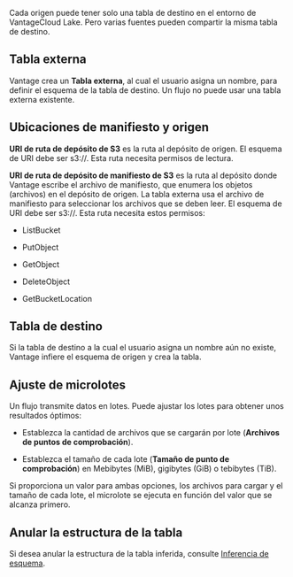 Cada origen puede tener solo una tabla de destino en el entorno de VantageCloud Lake. Pero varias fuentes pueden compartir la misma tabla de destino.

Tabla externa
-------------

Vantage crea un **Tabla externa**, al cual el usuario asigna un nombre, para definir el esquema de la tabla de destino. Un flujo no puede usar una tabla externa existente.

Ubicaciones de manifiesto y origen
----------------------------------

**URI de ruta de depósito de S3** es la ruta al depósito de origen. El esquema de URI debe ser s3://. Esta ruta necesita permisos de lectura.

**URI de ruta de depósito de manifiesto de S3** es la ruta al depósito donde Vantage escribe el archivo de manifiesto, que enumera los objetos (archivos) en el depósito de origen. La tabla externa usa el archivo de manifiesto para seleccionar los archivos que se deben leer. El esquema de URI debe ser s3://. Esta ruta necesita estos permisos:

-   ListBucket

-   PutObject

-   GetObject

-   DeleteObject

-   GetBucketLocation

Tabla de destino
----------------

Si la tabla de destino a la cual el usuario asigna un nombre aún no existe, Vantage infiere el esquema de origen y crea la tabla.

Ajuste de microlotes
--------------------

Un flujo transmite datos en lotes. Puede ajustar los lotes para obtener unos resultados óptimos:

-   Establezca la cantidad de archivos que se cargarán por lote (**Archivos de puntos de comprobación**).

-   Establezca el tamaño de cada lote (**Tamaño de punto de comprobación**) en Mebibytes (MiB), gigibytes (GiB) o tebibytes (TiB).

Si proporciona un valor para ambas opciones, los archivos para cargar y el tamaño de cada lote, el microlote se ejecuta en función del valor que se alcanza primero.

Anular la estructura de la tabla
--------------------------------

Si desea anular la estructura de la tabla inferida, consulte [Inferencia de esquema](https://docs.teradata.com/access/sources/dita/topic?dita:mapPath=phg1621910019905.ditamap&dita:ditavalPath=pny1626732985837.ditaval&dita:topicPath=sjj1675696645017.dita).
